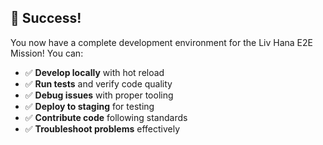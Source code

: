## 🎉 Success!

You now have a complete development environment for the Liv Hana E2E Mission! You can:

- ✅ **Develop locally** with hot reload
- ✅ **Run tests** and verify code quality
- ✅ **Debug issues** with proper tooling
- ✅ **Deploy to staging** for testing
- ✅ **Contribute code** following standards
- ✅ **Troubleshoot problems** effectively
